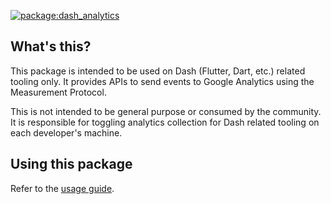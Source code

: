 [![package:dash_analytics](https://github.com/dart-lang/tools/actions/workflows/dash_analytics.yml/badge.svg)](https://github.com/dart-lang/tools/actions/workflows/dash_analytics.yml)

## What's this?

This package is intended to be used on Dash (Flutter, Dart, etc.) related
tooling only. It provides APIs to send events to Google Analytics using the
Measurement Protocol.

This is not intended to be general purpose or consumed by the community. It is
responsible for toggling analytics collection for Dash related tooling on each
developer's machine.

## Using this package

Refer to the [usage guide](USAGE_GUIDE.md).
